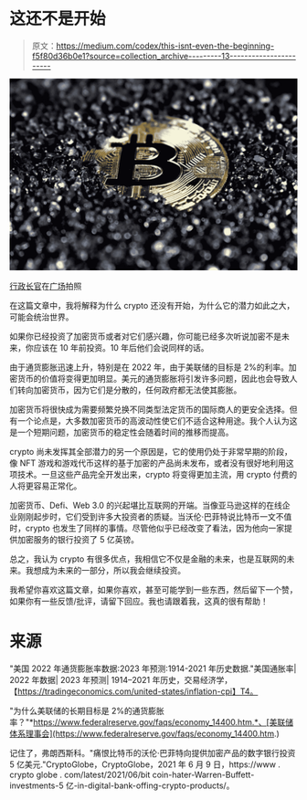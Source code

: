 # 这还不是开始

> 原文：<https://medium.com/codex/this-isnt-even-the-beginning-f5f80d36b0e1?source=collection_archive---------13----------------------->

![](img/bed3aeb3108a220f5920f0ebe5ecd443.png)

[行政长官](https://unsplash.com/@executium?utm_source=medium&utm_medium=referral)在[广场](https://unsplash.com?utm_source=medium&utm_medium=referral)拍照

在这篇文章中，我将解释为什么 crypto 还没有开始，为什么它的潜力如此之大，可能会统治世界。

如果你已经投资了加密货币或者对它们感兴趣，你可能已经多次听说加密不是未来，你应该在 10 年前投资。10 年后他们会说同样的话。

由于通货膨胀迅速上升，特别是在 2022 年，由于美联储的目标是 2%的利率。加密货币的价值将变得更加明显。美元的通货膨胀将引发许多问题，因此也会导致人们转向加密货币，因为它们是分散的，任何政府都无法使其膨胀。

加密货币将很快成为需要频繁兑换不同类型法定货币的国际商人的更安全选择。但有一个论点是，大多数加密货币的高波动性使它们不适合这种用途。我个人认为这是一个短期问题，加密货币的稳定性会随着时间的推移而提高。

crypto 尚未发挥其全部潜力的另一个原因是，它的使用仍处于非常早期的阶段，像 NFT 游戏和游戏代币这样的基于加密的产品尚未发布，或者没有很好地利用这项技术。一旦这些产品完全开发出来，crypto 将变得更加主流，用 crypto 付费的人将更容易正常化。

加密货币、Defi、Web 3.0 的兴起堪比互联网的开端。当像亚马逊这样的在线企业刚刚起步时，它们受到许多大投资者的质疑。当沃伦·巴菲特说比特币一文不值时，crypto 也发生了同样的事情。尽管他似乎已经改变了看法，因为他向一家提供加密服务的银行投资了 5 亿英镑。

总之，我认为 crypto 有很多优点，我相信它不仅是金融的未来，也是互联网的未来。我想成为未来的一部分，所以我会继续投资。

我希望你喜欢这篇文章，如果你喜欢，甚至可能学到一些东西，然后留下一个赞，如果你有一些反馈/批评，请留下回应。我也请跟着我，这真的很有帮助！

# 来源

"美国 2022 年通货膨胀率数据:2023 年预测:1914-2021 年历史数据."美国通胀率| 2022 年数据| 2023 年预测| 1914–2021 年历史，交易经济学，【https://tradingeconomics.com/united-states/inflation-cpi】T4。

"为什么美联储的长期目标是 2%的通货膨胀率？"*https://www.federalreserve.gov/faqs/economy_14400.htm.*、[美联储体系理事会](https://www.federalreserve.gov/faqs/economy_14400.htm.)

记住了，弗朗西斯科。"痛恨比特币的沃伦·巴菲特向提供加密产品的数字银行投资 5 亿美元."CryptoGlobe，CryptoGlobe，2021 年 6 月 9 日，https://www . crypto globe . com/latest/2021/06/bit coin-hater-Warren-Buffett-investments-5 亿-in-digital-bank-offing-crypto-products/。